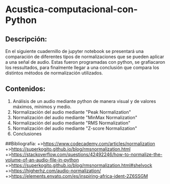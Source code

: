# Acustica-computacional-con-Python

## Descripción:
En el siguiente cuadernillo de jupyter notebook se presentará una comparación de diferentes tipos de normalizaciones que se pueden aplicar a una señal de audio. Estas fueron programadas con python, se grafiacaron los ressultados, para finalmente llegar a una conclusión que compara los distintos métodos de normalización utilizados.
## Contenidos:
1. Análisis de un audio mediante python de manera visual y de valores máximos, mínimos y medio.
2. Normalización del audio mediante "Peak Normalization"
3. Normalización del audio mediante "MinMax Normalization"
4. Normalización del audio mediante "RMS Normalization"
5. Normalización del audio mediante "Z-score Normalization"
6. Conclusiones

##Bibliografía:
+>https://www.codecademy.com/articles/normalization
+>https://superkogito.github.io/blog/rmsnormalization.html
+>https://stackoverflow.com/questions/42492246/how-to-normalize-the-volume-of-an-audio-file-in-python
+>https://superkogito.github.io/blog/rmsnormalization.html#shelvock
+>https://higherhz.com/audio-normalization/
+>https://elements.envato.com/es/inspiring-africa-ident-2Z6SSGM
